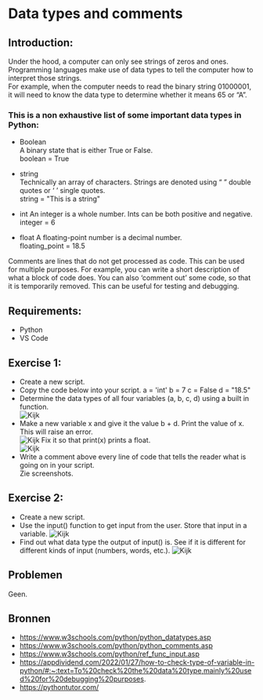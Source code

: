 # Data types and comments

## Introduction:  
Under the hood, a computer can only see strings of zeros and ones. Programming languages make use of data types to tell the computer how to interpret those strings.  
For example, when the computer needs to read the binary string 01000001, it will need to know the data type to determine whether it means 65 or “A”.  

### This is a non exhaustive list of some important data types in Python: 
- Boolean  
A binary state that is either True or False.  
boolean = True  

- string  
Technically an array of characters. Strings are denoted using “ ” double quotes or ‘ ’ single quotes.  
string = "This is a string"  

- int
An integer is a whole number. Ints can be both positive and negative.  
integer = 6  

- float
A floating-point number is a decimal number.    
floating_point = 18.5  

Comments are lines that do not get processed as code. This can be used for multiple purposes. For example, you can write a short description of what a block of code does. You can also ‘comment out’ some code, so that it is temporarily removed. This can be useful for testing and debugging.  

## Requirements:  
- Python
- VS Code

## Exercise 1:
- Create a new script.
- Copy the code below into your script.
a = 'int'
b = 7
c = False
d = "18.5"
- Determine the data types of all four variables (a, b, c, d) using a built in function.  
![Kijk](https://github.com/techgrounds/cloud-6-repo-Electroybot/blob/main/00_includes/%23%23%20Project%20%23%23/PRG-03/Ex%2001%2001.JPG?raw=true)
- Make a new variable x and give it the value b + d. Print the value of x. This will raise an error.   
![Kijk](https://github.com/techgrounds/cloud-6-repo-Electroybot/blob/main/00_includes/%23%23%20Project%20%23%23/PRG-03/Ex%2001%2002.JPG?raw=true)
Fix it so that print(x) prints a float.  
![Kijk](https://github.com/techgrounds/cloud-6-repo-Electroybot/blob/main/00_includes/%23%23%20Project%20%23%23/PRG-03/Ex%2001%2003.JPG?raw=true)
- Write a comment above every line of code that tells the reader what is going on in your script.  
Zie screenshots.  

## Exercise 2:
- Create a new script.
- Use the input() function to get input from the user. Store that input in a variable.
![Kijk](https://github.com/techgrounds/cloud-6-repo-Electroybot/blob/main/00_includes/%23%23%20Project%20%23%23/PRG-03/Ex%2002%2001.JPG?raw=true)  
- Find out what data type the output of input() is. See if it is different for different kinds of input (numbers, words, etc.).
![Kijk](https://github.com/techgrounds/cloud-6-repo-Electroybot/blob/main/00_includes/%23%23%20Project%20%23%23/PRG-03/Ex%2002%2002.JPG?raw=true)

## Problemen
Geen. 

## Bronnen
- https://www.w3schools.com/python/python_datatypes.asp
- https://www.w3schools.com/python/python_comments.asp
- https://www.w3schools.com/python/ref_func_input.asp
- https://appdividend.com/2022/01/27/how-to-check-type-of-variable-in-python/#:~:text=To%20check%20the%20data%20type,mainly%20used%20for%20debugging%20purposes.
- https://pythontutor.com/